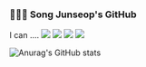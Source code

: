 ### 🙋🏻‍♀️ Song Junseop's GitHub

I can .... <img src="https://img.shields.io/badge/Java-007396?style=plastic&logo=OpenJDK&logoColor=white"/> <img src="https://img.shields.io/badge/Spring-green?style=plastic&logo=spring&logoColor=white"/> <img src="https://img.shields.io/badge/Python-blue?style=plastic&logo=Python&logoColor=white"/> <img src="https://img.shields.io/badge/Flask-000000?style=plastic&logo=flask&logoColor=white"/> 


![Anurag's GitHub stats](https://github-readme-stats.vercel.app/api?username=SongJSeop&show_icons=true&theme=radical)
